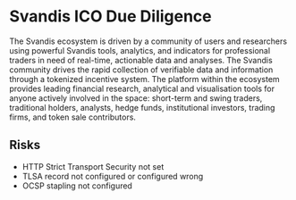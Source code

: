# Svandis ICO Due Diligence
The Svandis ecosystem is driven by a community of users and researchers using powerful Svandis tools, analytics, and indicators for professional traders in need of real-time, actionable data and analyses. The Svandis community drives the rapid collection of verifiable data and information through a tokenized incentive system. The platform within the ecosystem provides leading financial research, analytical and visualisation tools for anyone actively involved in the space: short-term and swing traders, traditional holders, analysts, hedge funds, institutional investors, trading firms, and token sale contributors.
## Risks
* HTTP Strict Transport Security not set
* TLSA record not configured or configured wrong
* OCSP stapling not configured
